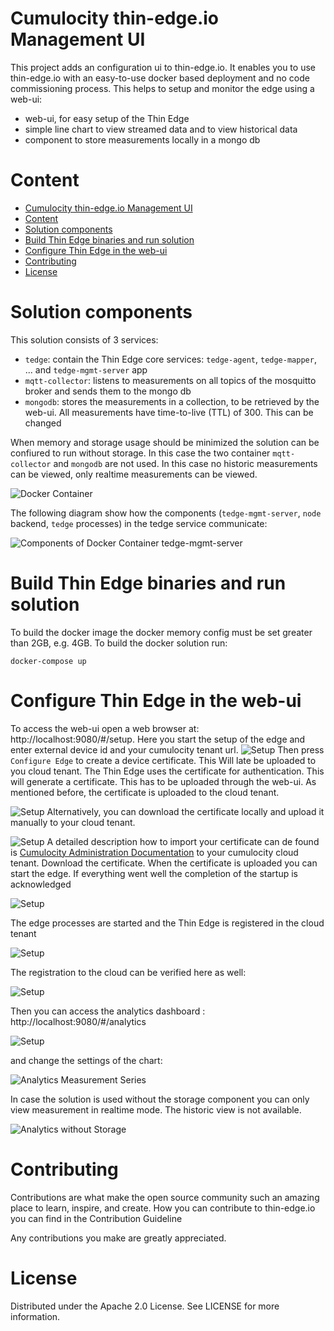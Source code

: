 # Cumulocity thin-edge.io Management UI

This project adds an configuration ui to thin-edge.io. It enables you to use thin-edge.io with an easy-to-use docker based deployment and no code commissioning process. This helps to setup and monitor the edge using a web-ui:
* web-ui, for easy setup of the Thin Edge 
* simple line chart to view streamed data and to view historical data
* component to store measurements locally in a mongo db

# Content
- [Cumulocity thin-edge.io Management UI](#cumulocity-thin-edgeio-management-ui)
- [Content](#content)
- [Solution components](#solution-components)
- [Build Thin Edge binaries and run solution](#build-thin-edge-binaries-and-run-solution)
- [Configure Thin Edge in the web-ui](#configure-thin-edge-in-the-web-ui)
- [Contributing](#contributing)
- [License](#license)


# Solution components

This solution consists of 3 services:
* `tedge`: contain the Thin Edge core services: `tedge-agent`, `tedge-mapper`, ... and `tedge-mgmt-server` app
* `mqtt-collector`: listens to measurements on all topics of the mosquitto broker and sends them to the mongo db
* `mongodb`: stores the measurements in a collection, to be retrieved by the web-ui. All measurements have time-to-live (TTL) of 300. This can be changed

When memory and storage usage should be minimized the solution can be confiured to run without storage. In this case the two container `mqtt-collector` and `mongodb` are not used.
In this case no historic measurements can be viewed, only realtime measurements can be viewed.

![Docker Container](resource/02-Architecture.svg)

The following diagram show how the components (`tedge-mgmt-server`, `node` backend, `tedge` processes) in the tedge service communicate:

![Components of Docker Container tedge-mgmt-server](resource/01-Architecture.svg)


# Build Thin Edge binaries and run solution

To build the docker image the docker memory config must be set greater than 2GB, e.g. 4GB.
To build the docker solution run:
```
docker-compose up
```

# Configure Thin Edge in the web-ui

To access the web-ui open a web browser at: http://localhost:9080/#/setup.
Here you start the setup of the edge and enter external device id and your cumulocity tenant url.
![Setup](resource/01-Setup.png)
Then press `Configure Edge` to create a device certificate. This Will late be uploaded to you cloud tenant. The Thin Edge uses the certificate for authentication.
This will generate a certificate. This has to be uploaded through the web-ui. As mentioned before, the certificate is uploaded to the cloud tenant.

![Setup](resource/03-Setup.png)
Alternatively, you can download the certificate locally and upload it manually to your cloud tenant.

![Setup](resource/05-Setup.png)
A detailed description how to import your certificate can de found is [Cumulocity Administration Documentation](https://cumulocity.com/guides/users-guide/device-management/#managing-trusted-certificates) to your cumulocity cloud tenant.
Download the certificate.
When the certificate is uploaded you can start the edge. If everything went well the completion of the startup is acknowledged

![Setup](resource/01-Control.png)

The edge processes are started and the Thin Edge is registered in the cloud tenant

![Setup](resource/01-Cloud.png)

The registration to the cloud can be verified here as well:

![Setup](resource/04-Setup.png)

Then you can access the analytics dashboard : http://localhost:9080/#/analytics

![Setup](resource/01-Analytics.png)

and change the settings of the chart:

![Analytics Measurement Series](resource/02-Analytics.png)

In case the solution is used without the storage component you can only view measurement in realtime mode. The historic view is not available.

![Analytics without Storage](resource/03-Analytics.png)

# Contributing

Contributions are what make the open source community such an amazing place to learn, inspire, and create. How you can contribute to thin-edge.io you can find in the Contribution Guideline

Any contributions you make are greatly appreciated. 


# License

Distributed under the Apache 2.0 License. See LICENSE for more information. 
